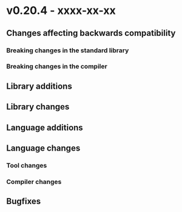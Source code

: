 # v0.20.4 - xxxx-xx-xx


## Changes affecting backwards compatibility


### Breaking changes in the standard library


### Breaking changes in the compiler


## Library additions


## Library changes


## Language additions


## Language changes


### Tool changes


### Compiler changes


## Bugfixes
